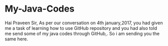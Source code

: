 # My-Java-Codes
Hai Praveen Sir, As per our conversation on 4th january,2017, you had given me a task of learning how to use GitHub repository and you had also told me send some of my java codes through GitHub,. So i am sending you the same here.
